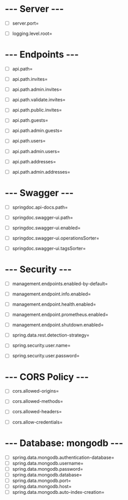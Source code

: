 #                                           --- Server ---
- [ ] server.port=
- [ ] logging.level.root=


#                                           --- Endpoints ---
- [ ] api.path=
- [ ] api.path.invites=
- [ ] api.path.admin.invites=
- [ ] api.path.validate.invites=
- [ ] api.path.public.invites=
- [ ] api.path.guests=
- [ ] api.path.admin.guests=
- [ ] api.path.users=
- [ ] api.path.admin.users=
- [ ] api.path.addresses=
- [ ] api.path.admin.addresses=


#                                           --- Swagger ---
- [ ] springdoc.api-docs.path=
- [ ] springdoc.swagger-ui.path=
- [ ] springdoc.swagger-ui.enabled=
- [ ] springdoc.swagger-ui.operationsSorter=
- [ ] springdoc.swagger-ui.tagsSorter=


#                                           --- Security ---
- [ ] management.endpoints.enabled-by-default=
- [ ] management.endpoint.info.enabled=
- [ ] management.endpoint.health.enabled=
- [ ] management.endpoint.prometheus.enabled=
- [ ] management.endpoint.shutdown.enabled=
- [ ] spring.data.rest.detection-strategy=
- [ ] spring.security.user.name=
- [ ] spring.security.user.password=


#                                           --- CORS Policy ---
- [ ] cors.allowed-origins=
- [ ] cors.allowed-methods=
- [ ] cors.allowed-headers=
- [ ] cors.allow-credentials=


#                                           --- Database: mongodb ---
- [ ] spring.data.mongodb.authentication-database=
- [ ] spring.data.mongodb.username=
- [ ] spring.data.mongodb.password=
- [ ] spring.data.mongodb.database=
- [ ] spring.data.mongodb.port=
- [ ] spring.data.mongodb.host=
- [ ] spring.data.mongodb.auto-index-creation=
